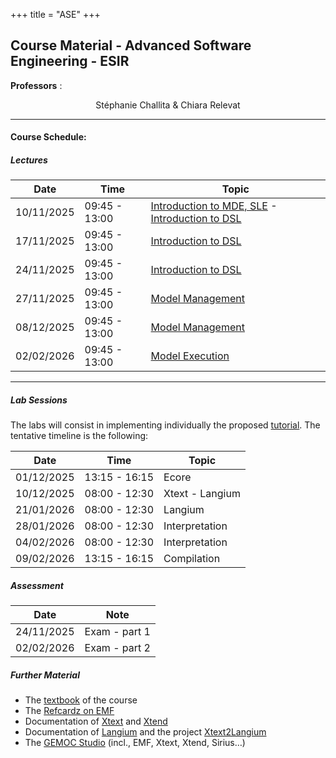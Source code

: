 +++
title = "ASE"
+++

## Course Material - Advanced Software Engineering - ESIR

**Professors** :  
<p style="text-align: center;">
    Stéphanie Challita &amp Chiara Relevat
</p>

---

#### Course Schedule:

##### Lectures
| Date | Time | Topic |  
| -------- | -------- | -------- |  
| 10/11/2025 | 09:45 - 13:00 | [Introduction to MDE, SLE]() - [Introduction to DSL]() |  
| 17/11/2025 | 09:45 - 13:00 | [Introduction to DSL]() |  
| 24/11/2025 | 09:45 - 13:00 | [Introduction to DSL]() |  
| 27/11/2025 | 09:45 - 13:00 | [Model Management]() |  
| 08/12/2025 | 09:45 - 13:00 | [Model Management]() |  
| 02/02/2026 | 09:45 - 13:00 | [Model Execution]() |

---

##### Lab Sessions

The labs will consist in implementing individually the proposed [tutorial](). The tentative timeline is the following:

| Date | Time | Topic |  
| -------- | -------- | -------- |  
| 01/12/2025 | 13:15 - 16:15 | Ecore |  
| 10/12/2025 | 08:00 - 12:30 | Xtext - Langium |  
| 21/01/2026 | 08:00 - 12:30 | Langium |  
| 28/01/2026 | 08:00 - 12:30 | Interpretation |  
| 04/02/2026 | 08:00 - 12:30 | Interpretation |  
| 09/02/2026 | 13:15 - 16:15 | Compilation |

##### Assessment

| Date | Note |  
| -------- | -------- |  
| 24/11/2025 | Exam - part 1 |  
| 02/02/2026 | Exam - part 2 |

##### Further Material
- The [textbook](http://mdebook.irisa.fr/) of the course  
- The [Refcardz on EMF](https://dzone.com/refcardz/essential-emf)  
- Documentation of [Xtext](https://eclipse.dev/Xtext/documentation/) and [Xtend](https://eclipse.dev/Xtext/xtend/documentation/index.html)  
- Documentation of [Langium](https://langium.org/docs/learn/workflow/) and the project [Xtext2Langium](https://github.com/TypeFox/xtext2langium)  
- The [GEMOC Studio](https://gemoc.org/studio.html) (incl., EMF, Xtext, Xtend, Sirius…)
